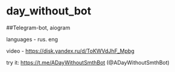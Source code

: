 # day_without_bot
##Telegram-bot, aiogram

languages - rus. eng

video - https://disk.yandex.ru/d/ToKWVdJhF_Mpbg


try it: https://t.me/ADayWithoutSmthBot (@ADayWithoutSmthBot)
